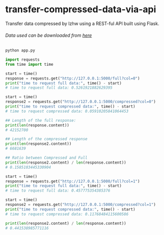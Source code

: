 # transfer-compressed-data-via-api
Transfer data compressed by lzhw using a REST-ful API built using Flask.

###### Data used can be downloaded from [here](http://eforexcel.com/wp/downloads-18-sample-csv-files-data-sets-for-testing-sales/)

```bash
python app.py
```

```python
import requests
from time import time

start = time()
response = requests.get("http://127.0.0.1:5000/full?col=0")
print("time to request full data:", time() - start)
# time to request full data: 0.5261921882629395
```

```python
start = time()
response2 = requests.get("http://127.0.0.1:5000/compressed?col=0")
print("time to request compressed data:", time() - start)
# time to request compressed data: 0.05910205841064453
```

```python
## Length of the full response:
print(len(response.content))
# 42152700

## Length of the compressed response
print(len(response2.content))
# 6681639
```

```python
## Ratio between Compressed and Full
print(len(response2.content) / len(response.content))
# 0.1585103445330904
```

```python
start = time()
response = requests.get("http://127.0.0.1:5000/full?col=1")
print("time to request full data:", time() - start)
# time to request full data: 0.457775354385376

start = time()
response2 = requests.get("http://127.0.0.1:5000/compressed?col=1")
print("time to request compressed data:", time() - start)
# time to request compressed data: 0.11768484115600586

print(len(response2.content) / len(response.content))
# 0.441538985771116
```
